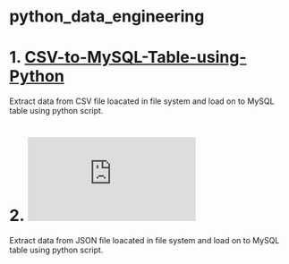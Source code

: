 # python_data_engineering
# 1. [CSV-to-MySQL-Table-using-Python](https://github.com/ramaraobhashyam/python_data_engineering/blob/main/Load%20CSV%20file%20onto%20MySQL%20Table.py)
Extract data from CSV file loacated in file system and load on to MySQL table using python script.

# 2. ![JSON-to-MySQL-Table-using-Python](https://github.com/ramaraobhashyam/python_data_engineering/blob/main/Load%20CSV%20file%20onto%20MySQL%20Table.py)
Extract data from JSON file loacated in file system and load on to MySQL table using python script.

